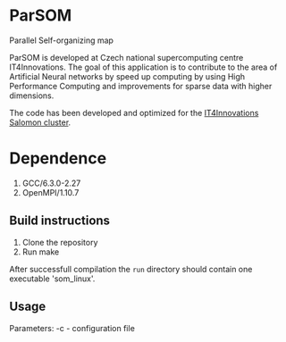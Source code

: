# ParSOM
Parallel Self-organizing map

ParSOM is developed at Czech national supercomputing centre IT4Innovations. The goal of this application is to contribute to the area of Artificial Neural networks by speed up computing by using High Performance Computing and improvements for sparse data with higher dimensions. 

The code has been developed and optimized for the [IT4Innovations Salomon cluster](https://docs.it4i.cz/salomon/hardware-overview/).

# Dependence
1. GCC/6.3.0-2.27
2. OpenMPI/1.10.7


## Build instructions
1. Clone the repository
2. Run make

After successfull compilation the `run` directory should contain one executable 'som_linux'.

## Usage


Parameters:
-c <name> - configuration file

